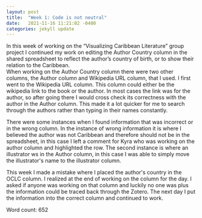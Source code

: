 ```yaml
---
layout: post
title:  "Week 1: Code is not neutral"
date:   2021-11-16 11:21:02 -0400
categories: jekyll update
---
```

<!-- wp:paragraph -->
<p>In this week of working on the “Visualizing Caribbean Literature” group project I continued my work on editing the Author Country column in the shared spreadsheet to reflect the author’s country of birth, or to show their relation to the Caribbean. <br> When working on the Author Country column there were two other columns, the Author column and Wikipedia URL column, that I used. I first went to the Wikipedia URL column. This column could either be the wikipedia link to the book or the author. In most cases the link was for the author, so after going there I would cross check its correctness with the author in the Author column. This made it a lot quicker for me to search through the authors rather than typing in their names constantly. <br>

There were some instances when I found information that was incorrect or in the wrong column. In the instance of wrong information it is where I believed the author was not Caribbean and therefore should not be in the spreadsheet, in this case I left a comment for Kyra who was working on the author column and highlighted the row. The second instance is where an illustrator ws in the Author column, in this case I was able to simply move the illustrator's name to the illustrator column.<br>

This week I made a mistake where I placed the author's country in the OCLC column. I realized at the end of working on the column for the day. I asked if anyone was working on that column and luckily no one was plus the information could be traced back through the Zotero. The next day I put the information into the correct column and continued to work.
</p>
<!-- /wp:paragraph -->

<!-- wp:paragraph -->
<p>Word count: 652</p>
<!-- /wp:paragraph -->

[jekyll-docs]: https://jekyllrb.com/docs/home
[jekyll-gh]:   https://github.com/jekyll/jekyll
[jekyll-talk]: https://talk.jekyllrb.com/
